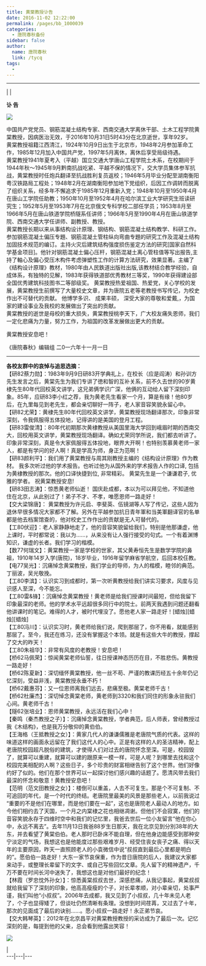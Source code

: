 ```yaml
---
title: 黄棠教授讣告
date: 2016-11-02 12:22:00
permalink: /pages/bb_1000039
categories: 
  - 唐院春秋备份
sidebar: false
author: 
  name: 唐院春秋
  link: /tycq
tags: 
  - 
---
```


* * *

|  |  
  

**讣 告**

  

![](/pic/img2.ph.126.net_aIyipPSMA-CI0bRhrhu0cw==_6632145287094124601.jpg)

  
中国共产党党员、钢筋混凝土结构专家、西南交通大学离休干部、土木工程学院黄棠教授，因病医治无效，于2016年10月31日5时43分在北京逝世，享年92岁。  
黄棠教授祖籍江西清江，1924年10月9日出生于北京市，1948年2月参加革命工作，1985年12月加入中国共产党，1997年5月离休，离休后享受局级待遇。  
黄棠教授1941年夏考入（平越）国立交通大学唐山工程学院土木系，在校期间于1944年秋～1945年9月黔南抗战吃紧、平越不保的情况下，交大学员集体参军抗战，黄棠教授时任炮兵翻译至抗战胜利复员返校；1946年5月毕业分配至湖南衡阳粤汉铁路局工程处；1948年2月在湖南衡阳参加地下党组织，后因工作调转而脱离了组织关系，经多年不懈追求于1985年12月重新入党；1948年10月至1950年4月在唐山工学院任助教；1950年10月至1952年4月在哈尔滨工业大学研究生班读研究生；1952年5月至1953年7月在北京俄文专科学校二部任学员；1953年8月至1966年5月在唐山铁道学院桥隧系任讲师；1966年5月至1990年4月在唐山铁道学院、西南交通大学任讲师、副教授、教授。  
黄棠教授长期以来从事结构设计原理、钢结构、钢筋混凝土结构教学、科研工作。参加钢筋混凝土偏压专題、钢筋混凝土管柱纵向弯曲专題的研究工作及混凝土结构加固技术规范的编订。主持火灾后建筑结构强度损伤鉴定方法的研究[国家自然科学基金项目]。他针对钢筋混凝土偏心压杆，钢筋混凝土离心管柱值等写出报告,主持了軸心及偏心受压木构件考虑弹塑性工作的计算方法研究，效果显著。主编了《结构设计原理》教材，1980年由人民鉄道出版社出版,该教材结合教学经验，自成体系，有独特的见解，1983年获得铁道部优秀教材三等奖，1990年获得建设部全国优秀建筑科技图书二等部级奖。
黄棠教授热爱祖国、热爱党，关心学校的发展，黄棠教授生前撰写了大量校史文章，并为唐院五老等老教授书写传记，为校史作出不可替代的贡献。 他博学多识、 成果丰硕，
深受大家的尊敬和爱戴,，为国家的建设事业及我校的发展做出了突出的贡献。  
黄棠教授的逝世是母校的重大损失，黄棠教授桃李天下，广大校友痛失恩师，我们一定化悲痛为力量，努力工作，为祖国的改革发展做出更大的贡献。  
  
黄棠教授安息吧！  
  
《唐院春秋》编辑组 二0一六年十一月一日  
  
  

* * *

  
**各校友群中的哀悼与追思选摘：**  
【研82蔡力勋】：1983年9月9日研83开学典礼上，在校长（应是阎涛）和孙训方先生发言之后，黄棠先生为我们专讲了徳和智的互补关系，前不久去世的90岁黄棣先生80年代回校英文讲学，这兄弟俩学识广深，他俩的互动给人留下深刻印象。85年，应研83李小红之荐，我为黄老先生看家一个月，算是有缘！他80岁后，在九里每见到老先生，都会亲切聊好一阵子，老人家音容笑貌永留心中。  
【研82尤荣】：黄棣先生80年代回校英文讲学，黄棠教授现场翻译那次，印象非常深刻，令我佩服得五体投地，记得讲的是美国的登月工程。  
【研83雷俊清】：80年代初期那次黄棣教授从美国里海大学回到峨眉时期的西南交大，回校用英文讲学，黄棠教授现场翻译。确如尤荣同学所说，我们都去听讲了。印象非常深刻，真是令大家佩服得五体投地，眼界大开啊！也特别羡慕黄老师一家人，都是有学问的好人啊！真是学高为师，身正为范啊！  
【研83颜利平】：我们用了黄棠教授与周其刚教授主编的《结构设计原理》作为教材。 我多次听过他的学术报告。也听过他为从国外来的学术报告人作的口译,
包括为黄棣教授的那次。他的口译快捷到位, 非常精彩。 黄棠先生是一个谦谦君子, 优雅的学者。 祝黄棠教授安息!  
【研83田志涛】：惊悉黄老师仙逝！ 国庆赴成都，本以为可以拜见他，不知道他住在北京，从此别过了！弟子不才、不孝，唯愿恩师一路走好！  
【交大梁锦唐】：
黄棠教授为许元启、李斐英、伍镜湖等人写了传记，这些人因为退休早很多情况大家都不了解。另外在平越参加抗日青年軍和当美軍翻译官的名单都是他去档案馆查的，他对校史工作作出的贡献是无人可替代的。  
【工80伏迎】：老人家静静地走了，他的音容笑貌留给我们，特别是他那谦虚，他上课时，平时都常说：我以为......，从来没有让人强行接受的句式。一个有着渊博知识，谦虚的长者。我们学习的楷模。  
【数77何瑞文】：黄棠教授一家是学校的世家，其父黄寿恒先生是数学学院的鼻祖，1910年14岁入学(唐院)，18岁毕业，1916年留学麻省学航空，后回本校仼教。  
【电77吴光】：沉痛悼念黄棠教授，我们学业的导师，为人的楷模，睦邻的典范。丁丽波，吴光敬挽。  
【工80李滨】：认识实习到成都时，第一次听黄教授给我们讲实习要求，风度与见识感人至深，今不能忘。  
【工80雷&锋】：沉痛悼念黄棠教授！黄老师是给我们授课时间最短，但给我留下印象最深的老师。他的学术水平远超很多同行中的院士。前两天我遇到问题还翻看他讲课时的笔记。难得的人才，被时代埋没了。愿他老人家一路走好！[蜡烛][蜡烛][蜡烛]  
【工80冯川】：认识实习时，黄老师给我们说，爬到那层了，你不用看，就能感到那层了。至今，我还在练习，还没有掌握这个本领。就是有这些大牛的教授，撑起了交大的昨天！  
【工80朱祖华】：非常有风度的老教授！安息吧！  
【桥62马佩荣】：惊闻黄棠老师仙誓，往日授课神态历历在目，不胜悲伤。黄教授一路走好！  
【桥62陈夏新】：深切缅怀黄棠教授，他一丝不苟、严谨的教课历经五十余年仍记忆深刻，受益非浅，黄棠教授永垂不朽！  
【桥62戴惠芬】：又一位恩师离我们远去，悲痛至极。黄棠老师千古！  
【桥62杜廉杰】：深切悼念黄棠老师，黄老师到3320和我们同住的形象永驻我们心间。黄老师千古！  
【隧62张培业】：恩师黄棠教授，永远活在我们心中！  
【秦鸣（秦杰教授之子）】：沉痛悼念黄棠教授，学者典范，后人师表，曾经教授过我《木结构》，也是我万分敬仰的黄伯伯。  
【王海格（王抵教授之女）】：黄家几代人的谦谦儒雅是老唐院气质的代表。这样的味道这样的画面永远留在了我们这代人的心中。正是有这样的人的圣洁精神，配上老唐院校园超凡脱俗的建筑，才使得人们对过去的唐院怀念至深。可是，校园毁了，就算可以重建，就算可以建的跟原来一模一样，可是人呢？到哪里去找和这个校园完美相配的人啊？这些日子，多个珍贵的财富相继告别了这个世界。他们好像约好了似的。他们在那个世界可以一起探讨他们感兴趣的话题了。愿清风带去我们最深的怀念和敬意！黄教授安息吧！  
【范明（范文田教授之女）】：楼倒可以重盖，人去不可复生。那是个不可复制、不可追回的年代，是一个时代的终结。老唐院里最美的风景是那些老人，以前我说过
“重要的不是他们在哪里，而是他们要在一起”，这也是唐院老人最动人的地方。如今他们相约去了天国，一个月之内棠棣之花也相继凋谢。但他们不会寂寞，他们的音容笑貌永存于四维时空中和我们的记忆里，我爸去世后一位小友留言“他在你心中，永远不离去”。去年11月13日我爸88岁生日那天，我在北京见到分別38年的大东，并去看望了黄棠伯伯。老人那时已卧床不能自理，但在他身边能感受到那种安宁淡定的气场，我想这也是他能度过那些艰难岁月、经受住丧女丧子之痛、得以天年的主要原因，昨天一直照顾老人的小袁微信中说“叔叔直到最后心里都是明白的”。愿伯伯一路走好！大东一家节哀保重，作为昔日唐院的后人，我建议大家都来动手，或整理长辈留下的文字、或自己写些回忆文章。先人留下的精神遗产，千万不要在时间长河中迷失了，我想这也是对他们最好的纪念！  
【林霞（罗忠忱外孙女）】：惊悉黃棠叔叔去世，深感悲痛，从我记事起，黄棠叔叔就给我留下了深刻的印象，他高高瘦瘦的个子，对长辈孝顺，对小辈亲切，处事严谨，我们叫他“小叔叔”。2006年去成都，我又见到了小叔叔，几十年未见人老了，个子也显得矮了，但谈吐仍然清晰有条理。没想到时间荏苒，又过去了十年，那次的见面成了最后的诀别……。愿小叔叔一路走好！永正弟节哀。  
【交大韩琴英】：2012年在北京昌平对黄棠教授教授的采访成为了最后一次。记忆深刻的是，每提到他的父亲，总会看到他露出笑容！  
  

![](/pic/img1.ph.126.net_ynnfw7lI5TwowVphsNnocg==_6632220053884828828.jpg)

  
|  
---|---|---